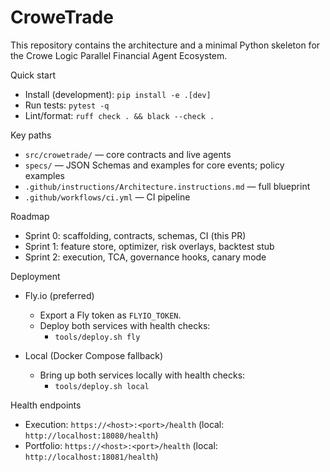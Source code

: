 # CroweTrade

This repository contains the architecture and a minimal Python skeleton for the Crowe Logic Parallel Financial Agent Ecosystem.

Quick start

- Install (development): `pip install -e .[dev]`
- Run tests: `pytest -q`
- Lint/format: `ruff check . && black --check .`

Key paths

- `src/crowetrade/` — core contracts and live agents
- `specs/` — JSON Schemas and examples for core events; policy examples
- `.github/instructions/Architecture.instructions.md` — full blueprint
- `.github/workflows/ci.yml` — CI pipeline

Roadmap

- Sprint 0: scaffolding, contracts, schemas, CI (this PR)
- Sprint 1: feature store, optimizer, risk overlays, backtest stub
- Sprint 2: execution, TCA, governance hooks, canary mode

Deployment

- Fly.io (preferred)
	- Export a Fly token as `FLYIO_TOKEN`.
	- Deploy both services with health checks:
		- `tools/deploy.sh fly`

- Local (Docker Compose fallback)
	- Bring up both services locally with health checks:
		- `tools/deploy.sh local`

Health endpoints

- Execution: `https://<host>:<port>/health` (local: `http://localhost:18080/health`)
- Portfolio: `https://<host>:<port>/health` (local: `http://localhost:18081/health`)
